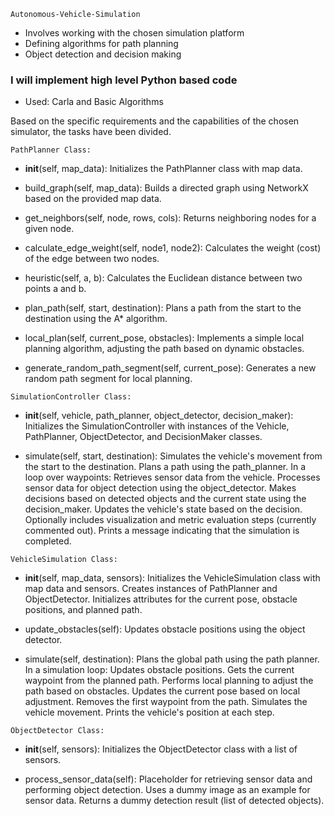 ``` Autonomous-Vehicle-Simulation ```

+ Involves working with the chosen simulation platform
+ Defining algorithms for path planning
+ Object detection and decision making

### I will implement high level Python based code 
+ Used: Carla and Basic Algorithms

Based on the specific requirements and the capabilities of the chosen simulator, the tasks have been divided.

``` PathPlanner Class: ```
+ __init__(self, map_data):
Initializes the PathPlanner class with map data.

+ build_graph(self, map_data):
Builds a directed graph using NetworkX based on the provided map data.

+ get_neighbors(self, node, rows, cols):
Returns neighboring nodes for a given node.

+ calculate_edge_weight(self, node1, node2):
Calculates the weight (cost) of the edge between two nodes.

+ heuristic(self, a, b):
Calculates the Euclidean distance between two points a and b.

+ plan_path(self, start, destination):
Plans a path from the start to the destination using the A* algorithm.

+ local_plan(self, current_pose, obstacles):
Implements a simple local planning algorithm, adjusting the path based on dynamic obstacles.

+ generate_random_path_segment(self, current_pose):
Generates a new random path segment for local planning.

``` SimulationController Class: ```
+ __init__(self, vehicle, path_planner, object_detector, decision_maker):
Initializes the SimulationController with instances of the Vehicle, PathPlanner, ObjectDetector, and DecisionMaker classes.

+ simulate(self, start, destination):
Simulates the vehicle's movement from the start to the destination.
Plans a path using the path_planner.
In a loop over waypoints:
Retrieves sensor data from the vehicle.
Processes sensor data for object detection using the object_detector.
Makes decisions based on detected objects and the current state using the decision_maker.
Updates the vehicle's state based on the decision.
Optionally includes visualization and metric evaluation steps (currently commented out).
Prints a message indicating that the simulation is completed.

``` VehicleSimulation Class: ```
+ __init__(self, map_data, sensors):
Initializes the VehicleSimulation class with map data and sensors.
Creates instances of PathPlanner and ObjectDetector.
Initializes attributes for the current pose, obstacle positions, and planned path.

+ update_obstacles(self):
Updates obstacle positions using the object detector.

+ simulate(self, destination):
Plans the global path using the path planner.
In a simulation loop:
Updates obstacle positions.
Gets the current waypoint from the planned path.
Performs local planning to adjust the path based on obstacles.
Updates the current pose based on local adjustment.
Removes the first waypoint from the path.
Simulates the vehicle movement.
Prints the vehicle's position at each step.

``` ObjectDetector Class: ```
+ __init__(self, sensors):
Initializes the ObjectDetector class with a list of sensors.

+ process_sensor_data(self):
Placeholder for retrieving sensor data and performing object detection.
Uses a dummy image as an example for sensor data.
Returns a dummy detection result (list of detected objects).

